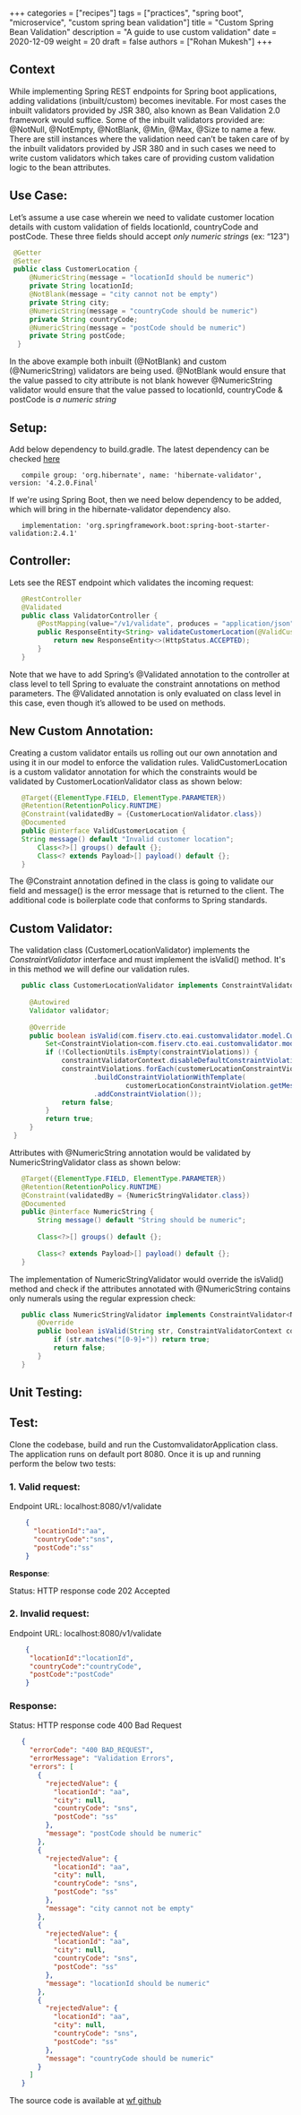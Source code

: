 +++
categories = ["recipes"]
tags = ["practices", "spring boot", "microservice", "custom spring bean validation"]
title = "Custom Spring Bean Validation"
description = "A guide to use custom validation"
date = 2020-12-09
weight = 20
draft = false
authors = ["Rohan Mukesh"]
+++

## Context

While implementing Spring REST endpoints for Spring boot applications, adding validations (inbuilt/custom) becomes inevitable. For most cases the inbuilt validators provided by JSR 380, also known as Bean Validation 2.0 framework would suffice. Some of the inbuilt validators provided are: @NotNull, @NotEmpty, @NotBlank, @Min, @Max, @Size to name a few. There are still instances where the validation need can’t be taken care of by the inbuilt validators provided by JSR 380 and in such cases we need to write custom validators which takes care of providing custom validation logic to the bean attributes.
    
## Use Case:

Let’s assume a use case wherein we need to validate customer location details with custom validation of fields locationId, countryCode and postCode. These three fields should accept *only numeric strings* (ex: “123")

   ```java
    @Getter
    @Setter
    public class CustomerLocation {
        @NumericString(message = "locationId should be numeric")
        private String locationId;
        @NotBlank(message = "city cannot not be empty")
        private String city;
        @NumericString(message = "countryCode should be numeric")
        private String countryCode;
        @NumericString(message = "postCode should be numeric")
        private String postCode;
     }
   ```
In the above example both inbuilt (@NotBlank) and custom (@NumericString) validators are being used. @NotBlank would ensure that the value passed to city attribute is not blank however @NumericString validator would ensure that the value passed to locationId, countryCode & postCode is *a numeric string*

## Setup:
 
Add below dependency to build.gradle. The latest dependency can be checked [here](https://search.maven.org/classic/#search%7Cgav%7C1%7Cg%3A%22org.hibernate%22%20AND%20a%3A%22hibernate-validator%22)
 ```
    compile group: 'org.hibernate', name: 'hibernate-validator', version: '4.2.0.Final'
 ```
If we're using Spring Boot, then we need below dependency to be added, which will bring in the hibernate-validator dependency also.
 ```
    implementation: 'org.springframework.boot:spring-boot-starter-validation:2.4.1'
 ```

## **Controller:**

Lets see the REST endpoint which validates the incoming request:

   ```java
      @RestController
      @Validated  
      public class ValidatorController {
          @PostMapping(value="/v1/validate", produces = "application/json")
          public ResponseEntity<String> validateCustomerLocation(@ValidCustomerLocation @RequestBody CustomerLocation customerLocation){
              return new ResponseEntity<>(HttpStatus.ACCEPTED);
          }
      }
   ```
Note that we have to add Spring’s @Validated annotation to the controller at class level to tell Spring to evaluate the constraint annotations on method parameters.
The @Validated annotation is only evaluated on class level in this case, even though it’s allowed to be used on methods.

## New Custom Annotation:

Creating a custom validator entails us rolling out our own annotation and using it in our model to enforce the validation rules.
ValidCustomerLocation is a custom validator annotation for which the constraints would be validated by CustomerLocationValidator class as shown below:

   ```java
      @Target({ElementType.FIELD, ElementType.PARAMETER})
      @Retention(RetentionPolicy.RUNTIME)
      @Constraint(validatedBy = {CustomerLocationValidator.class})
      @Documented
      public @interface ValidCustomerLocation {
      String message() default "Invalid customer location";
          Class<?>[] groups() default {};
          Class<? extends Payload>[] payload() default {};
      }
   ```
The @Constraint annotation defined in the class is going to validate our field and message() is the error message that is returned to the client.
The additional code is boilerplate code that conforms to Spring standards.

## Custom Validator:

The validation class (CustomerLocationValidator) implements the _ConstraintValidator_ interface and must implement the isValid() method.
It's in this method we will define our validation rules.

   ```java
      public class CustomerLocationValidator implements ConstraintValidator<CustomerLocationConstraint, CustomerLocation> {
    
        @Autowired
        Validator validator;
    
        @Override
        public boolean isValid(com.fiserv.cto.eai.customvalidator.model.CustomerLocation customerLocation, ConstraintValidatorContext constraintValidatorContext) {
            Set<ConstraintViolation<com.fiserv.cto.eai.customvalidator.model.CustomerLocation>> constraintViolations = validator.validate(customerLocation);
            if (!CollectionUtils.isEmpty(constraintViolations)) {
                constraintValidatorContext.disableDefaultConstraintViolation();
                constraintViolations.forEach(customerLocationConstraintViolation -> constraintValidatorContext
                        .buildConstraintViolationWithTemplate(
                                customerLocationConstraintViolation.getMessageTemplate())
                        .addConstraintViolation());
                return false;
            }
            return true;
        }
    }
   ```
Attributes with @NumericString annotation would be validated by NumericStringValidator class as shown below:

 ```java
    @Target({ElementType.FIELD, ElementType.PARAMETER})
    @Retention(RetentionPolicy.RUNTIME)
    @Constraint(validatedBy = {NumericStringValidator.class})
    @Documented
    public @interface NumericString {
        String message() default "String should be numeric";
    
        Class<?>[] groups() default {};
    
        Class<? extends Payload>[] payload() default {};
    }
 ```
The implementation of NumericStringValidator would override the isValid() method and check if the attributes annotated with @NumericString contains only numerals using the regular expression check:

 ```java
    public class NumericStringValidator implements ConstraintValidator<NumericString, String> {
        @Override
        public boolean isValid(String str, ConstraintValidatorContext constraintValidatorContext) {
            if (str.matches("[0-9]+")) return true;
            return false;
        }
    }
```
## Unit Testing:



## Test:

Clone the codebase, build and run the CustomvalidatorApplication class. The application runs on default port 8080. Once it is up and running perform the below two tests:

### 1. Valid request:

Endpoint URL: localhost:8080/v1/validate
  ```json    
      {
        "locationId":"aa",
        "countryCode":"sns",
        "postCode":"ss"
      }
 ```
**Response**:

Status: HTTP response code 202 Accepted

### 2. Invalid request:

Endpoint URL: localhost:8080/v1/validate

 ```json
     {
      "locationId":"locationId",
      "countryCode":"countryCode",
      "postCode":"postCode"
     }
 ```   

### Response:

Status: HTTP response code 400 Bad Request
 ```json
    {
      "errorCode": "400 BAD_REQUEST",
      "errorMessage": "Validation Errors",
      "errors": [
        {
          "rejectedValue": {
            "locationId": "aa",
            "city": null,
            "countryCode": "sns",
            "postCode": "ss"
          },
          "message": "postCode should be numeric"
        },
        {
          "rejectedValue": {
            "locationId": "aa",
            "city": null,
            "countryCode": "sns",
            "postCode": "ss"
          },
          "message": "city cannot not be empty"
        },
        {
          "rejectedValue": {
            "locationId": "aa",
            "city": null,
            "countryCode": "sns",
            "postCode": "ss"
          },
          "message": "locationId should be numeric"
        },
        {
          "rejectedValue": {
            "locationId": "aa",
            "city": null,
            "countryCode": "sns",
            "postCode": "ss"
          },
          "message": "countryCode should be numeric"
        }
      ]
    }
```
The source code is available at [wf github](https://)